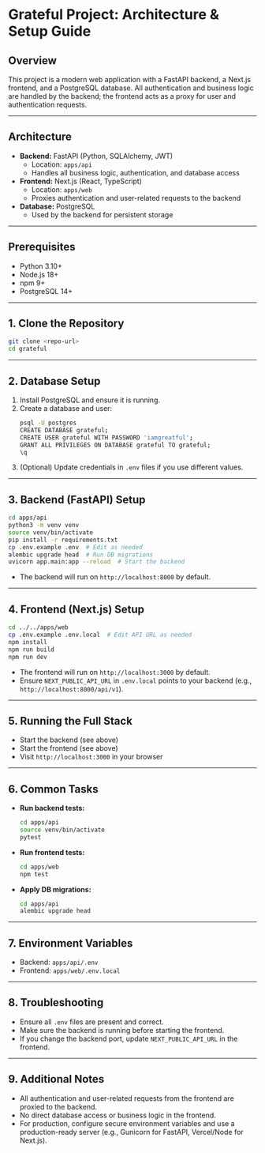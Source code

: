 # Grateful Project: Architecture & Setup Guide

## Overview

This project is a modern web application with a FastAPI backend, a Next.js frontend, and a PostgreSQL database. All authentication and business logic are handled by the backend; the frontend acts as a proxy for user and authentication requests.

---

## Architecture

- **Backend:** FastAPI (Python, SQLAlchemy, JWT)
  - Location: `apps/api`
  - Handles all business logic, authentication, and database access
- **Frontend:** Next.js (React, TypeScript)
  - Location: `apps/web`
  - Proxies authentication and user-related requests to the backend
- **Database:** PostgreSQL
  - Used by the backend for persistent storage

---

## Prerequisites

- Python 3.10+
- Node.js 18+
- npm 9+
- PostgreSQL 14+

---

## 1. Clone the Repository

```sh
git clone <repo-url>
cd grateful
```

---

## 2. Database Setup

1. Install PostgreSQL and ensure it is running.
2. Create a database and user:
   ```sh
   psql -U postgres
   CREATE DATABASE grateful;
   CREATE USER grateful WITH PASSWORD 'iamgreatful';
   GRANT ALL PRIVILEGES ON DATABASE grateful TO grateful;
   \q
   ```
3. (Optional) Update credentials in `.env` files if you use different values.

---

## 3. Backend (FastAPI) Setup

```sh
cd apps/api
python3 -m venv venv
source venv/bin/activate
pip install -r requirements.txt
cp .env.example .env  # Edit as needed
alembic upgrade head  # Run DB migrations
uvicorn app.main:app --reload  # Start the backend
```

- The backend will run on `http://localhost:8000` by default.

---

## 4. Frontend (Next.js) Setup

```sh
cd ../../apps/web
cp .env.example .env.local  # Edit API URL as needed
npm install
npm run build
npm run dev
```

- The frontend will run on `http://localhost:3000` by default.
- Ensure `NEXT_PUBLIC_API_URL` in `.env.local` points to your backend (e.g., `http://localhost:8000/api/v1`).

---

## 5. Running the Full Stack

- Start the backend (see above)
- Start the frontend (see above)
- Visit `http://localhost:3000` in your browser

---

## 6. Common Tasks

- **Run backend tests:**
  ```sh
  cd apps/api
  source venv/bin/activate
  pytest
  ```
- **Run frontend tests:**
  ```sh
  cd apps/web
  npm test
  ```
- **Apply DB migrations:**
  ```sh
  cd apps/api
  alembic upgrade head
  ```

---

## 7. Environment Variables

- Backend: `apps/api/.env`
- Frontend: `apps/web/.env.local`

---

## 8. Troubleshooting

- Ensure all `.env` files are present and correct.
- Make sure the backend is running before starting the frontend.
- If you change the backend port, update `NEXT_PUBLIC_API_URL` in the frontend.

---

## 9. Additional Notes

- All authentication and user-related requests from the frontend are proxied to the backend.
- No direct database access or business logic in the frontend.
- For production, configure secure environment variables and use a production-ready server (e.g., Gunicorn for FastAPI, Vercel/Node for Next.js). 